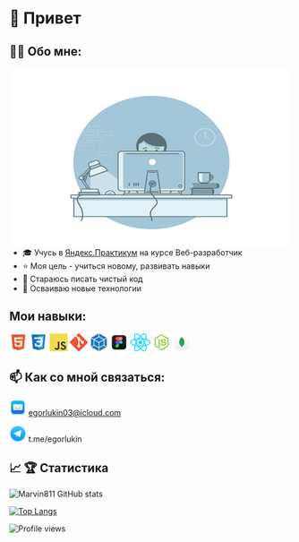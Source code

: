 # 👋 Привет



## 👨‍💻 Обо мне:
<img align="right" alt="GIF" src="./images/coding.gif" width="500" height="320" />

- 🎓 Учусь в [Яндекс.Практикум](https://practicum.yandex.ru/) на курсе Веб-разработчик
- ⭐️ Моя цель - учиться новому, развивать навыки
- 🧼 Стараюсь писать чистый код
- 🚀 Осваиваю новые технологии


## Мои навыки:
<a href="https://en.wikipedia.org/wiki/HTML" title="HTML"><img src="icons/html(1).png" /></a>
<a href="https://en.wikipedia.org/wiki/CSS" title="CSS"><img src="icons/css(1).png" /></a>
<a href="https://en.wikipedia.org/wiki/JavaScript" title="JavaScript"><img src="icons/javascript.png" /></a>
<a href="https://git-scm.com/" title="Git"><img src="icons/git.png" /></a>
<a href="https://webpack.js.org/" title="Webpack"><img src="icons/webpack.png" /></a>
<a href="https://www.figma.com/login/" title="figma"><img src="icons/figma.png" /></a>
<a href="https://ru.reactjs.org/" title="react"><img src="icons/react.png" /></a>
<a href="https://nodejs.org/ru/" title="node.js"><img src="icons/nodejs.png" /></a>
<a href="https://www.mongodb.com/try/download/community" title="mongodb"><img src="icons/mongodb.png" /></a>


## 📫 Как со мной связаться: 
<a href="##" title="mail"><img src="icons/mail.png" width="30" height="30" /></a> egorlukin03@icloud.com

<a href="https://t.me/egorlukin" title="telegram"><img src="icons/telegram.png" width="30" height="30" /></a> t.me/egorlukin

## 📈 🏆 Статистика
![Marvin811 GitHub stats](https://github-readme-stats.vercel.app/api?username=Marvin811&show_icons=true&theme=tokyonight&style=centerme) 

[![Top Langs](https://github-readme-stats.vercel.app/api/top-langs/?username=Marvin811&langs_count=8&theme=tokyonight&style=centerme)](https://github.com/Marvin811/github-readme-stats)

![Profile views](https://gpvc.arturio.dev/Marvin811) 
